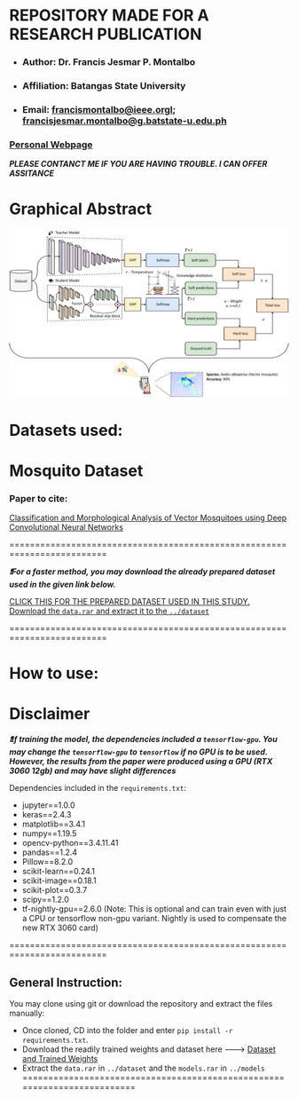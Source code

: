 # REPOSITORY MADE FOR A RESEARCH PUBLICATION

- ### Author: Dr. Francis Jesmar P. Montalbo
- ### Affiliation: Batangas State University
- ### Email: francismontalbo@ieee.orgl; francisjesmar.montalbo@g.batstate-u.edu.ph
### <p><a href="https://francismontalbo.github.io">Personal Webpage</a></p>
***PLEASE CONTANCT ME IF YOU ARE HAVING TROUBLE. I CAN OFFER ASSITANCE***

# Graphical Abstract

<img src="/graphics/ga.jpg" alt="francis_montalbo_graphical_abstract_mosquito_KD_2021" width="1000">

# Datasets used: 
<h1><a href="https://drive.google.com/file/d/1aIlFzGdjhu9XFQkNtdk_n8qiM88zp3XY/view"></a>Mosquito Dataset</h1>
<h3>Paper to cite:</h3>
<p><a href="https://www.nature.com/articles/s41598-020-57875-1">Classification and Morphological Analysis of Vector Mosquitoes using Deep Convolutional Neural Networks</a></p>

=========================================================================

***:heavy_exclamation_mark:For a faster method, you may download the already prepared dataset used in the given link below.*** 

<a href="https://drive.google.com/drive/u/2/folders/1ke0kWhgzjlBQkle4Z0Fh31dnl5ny_HLf">CLICK THIS FOR THE PREPARED DATASET USED IN THIS STUDY. Download the `data.rar` and extract it to the `../dataset`</a>

=========================================================================

# How to use:
# Disclaimer
***:heavy_exclamation_mark:If training the model, the dependencies included a `tensorflow-gpu`. You may change the `tensorflow-gpu` to `tensorflow` if no GPU is to be used. However, the results from the paper were produced using a GPU (RTX 3060 12gb) and may have slight differences***

Dependencies included in the `requirements.txt`: 
- jupyter==1.0.0
- keras==2.4.3
- matplotlib==3.4.1
- numpy==1.19.5
- opencv-python==3.4.11.41
- pandas==1.2.4
- Pillow==8.2.0
- scikit-learn==0.24.1
- scikit-image==0.18.1
- scikit-plot==0.3.7
- scipy==1.2.0
- tf-nightly-gpu==2.6.0 (Note: This is optional and can train even with just a CPU or tensorflow non-gpu variant. Nightly is used to compensate the new RTX 3060 card)

=========================================================================
## General Instruction:
You may clone using git or download the repository and extract the files manually:
- Once cloned, CD into the folder and enter `pip install -r requirements.txt`. 
- Download the readily trained weights and dataset here ---> <a href="#">Dataset and Trained Weights</a>
- Extract the `data.rar` in `../dataset` and the `models.rar` in `../models`
=========================================================================
